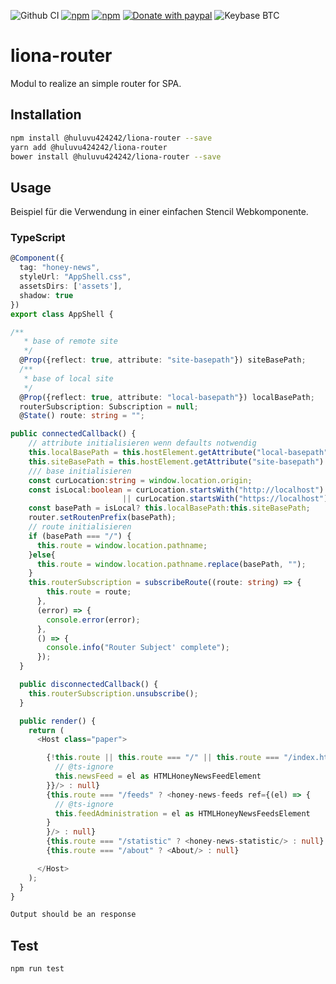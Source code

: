 ![Github CI](https://github.com/Huluvu424242/liona-router/workflows/Github%20CI/badge.svg)
[![npm](https://img.shields.io/npm/v/@huluvu424242/liona-router.svg)](https://www.npmjs.com/package/@huluvu424242/liona-router)
[![npm](https://img.shields.io/npm/dm/@huluvu424242/liona-router.svg)](https://www.npmjs.com/package/@huluvu424242/liona-router)
[![Donate with paypal](https://img.shields.io/badge/paypal-donate-yellow.svg)](https://paypal.me/huluvu424242)
![Keybase BTC](https://img.shields.io/keybase/btc/huluvu424242)

# liona-router
Modul to realize an simple router for SPA.
## Installation 
```sh
npm install @huluvu424242/liona-router --save
yarn add @huluvu424242/liona-router
bower install @huluvu424242/liona-router --save
```
## Usage
Beispiel für die Verwendung in einer einfachen Stencil Webkomponente.
### TypeScript
```typescript jsx
@Component({
  tag: "honey-news",
  styleUrl: "AppShell.css",
  assetsDirs: ['assets'],
  shadow: true
})
export class AppShell {

/**
   * base of remote site
   */
  @Prop({reflect: true, attribute: "site-basepath"}) siteBasePath;
  /**
   * base of local site
   */
  @Prop({reflect: true, attribute: "local-basepath"}) localBasePath;
  routerSubscription: Subscription = null;
  @State() route: string = "";

public connectedCallback() {
    // attribute initialisieren wenn defaults notwendig
    this.localBasePath = this.hostElement.getAttribute("local-basepath") || "/";
    this.siteBasePath = this.hostElement.getAttribute("site-basepath") || "/";
    /// base initialisieren
    const curLocation:string = window.location.origin;
    const isLocal:boolean = curLocation.startsWith("http://localhost") 
                         || curLocation.startsWith("https://localhost");
    const basePath = isLocal? this.localBasePath:this.siteBasePath;
    router.setRoutenPrefix(basePath);
    // route initialisieren
    if (basePath === "/") {
      this.route = window.location.pathname;
    }else{
      this.route = window.location.pathname.replace(basePath, "");
    }
    this.routerSubscription = subscribeRoute((route: string) => {
        this.route = route;
      },
      (error) => {
        console.error(error);
      },
      () => {
        console.info("Router Subject' complete");
      });
  }

  public disconnectedCallback() {
    this.routerSubscription.unsubscribe();
  }

  public render() {
    return (
      <Host class="paper">

        {!this.route || this.route === "/" || this.route === "/index.html" || this.route === "/news" ? <honey-news-feed ref={(el) => {
          // @ts-ignore
          this.newsFeed = el as HTMLHoneyNewsFeedElement
        }}/> : null}
        {this.route === "/feeds" ? <honey-news-feeds ref={(el) => {
          // @ts-ignore
          this.feedAdministration = el as HTMLHoneyNewsFeedsElement
        }
        }/> : null}
        {this.route === "/statistic" ? <honey-news-statistic/> : null}
        {this.route === "/about" ? <About/> : null}

      </Host>
    );
  }
}
```
```sh
Output should be an response
```
## Test 
```sh
npm run test
```
